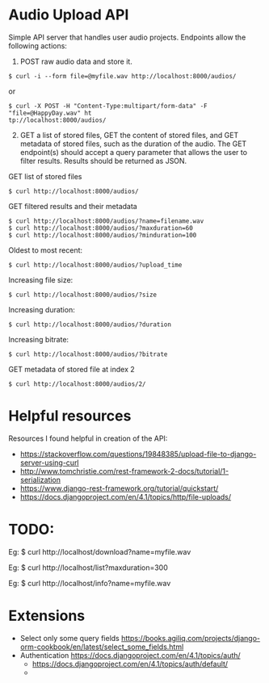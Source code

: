 # Audio Upload API
Simple API server that handles user audio projects. Endpoints allow the following actions: 

1. POST raw audio data and store it. 

```
$ curl -i --form file=@myfile.wav http://localhost:8000/audios/
```
or
```
$ curl -X POST -H "Content-Type:multipart/form-data" -F "file=@HappyDay.wav" ht
tp://localhost:8000/audios/
```

2. GET a list of stored files, GET the content of stored files, and GET metadata of stored files, such as the duration of the audio. The GET endpoint(s) should accept a query parameter that allows the user to filter results. Results should be returned as JSON. 

GET list of stored files
```
$ curl http://localhost:8000/audios/
```

GET filtered results and their metadata
```
$ curl http://localhost:8000/audios/?name=filename.wav
$ curl http://localhost:8000/audios/?maxduration=60
$ curl http://localhost:8000/audios/?minduration=100
```

Oldest to most recent:
```
$ curl http://localhost:8000/audios/?upload_time
```
Increasing file size:
```
$ curl http://localhost:8000/audios/?size
```
Increasing duration:
```
$ curl http://localhost:8000/audios/?duration
```
Increasing bitrate:
```
$ curl http://localhost:8000/audios/?bitrate
```

GET metadata of stored file at index 2
```
$ curl http://localhost:8000/audios/2/
```

# Helpful resources
Resources I found helpful in creation of the API:
*  https://stackoverflow.com/questions/19848385/upload-file-to-django-server-using-curl
*  http://www.tomchristie.com/rest-framework-2-docs/tutorial/1-serialization
*  https://www.django-rest-framework.org/tutorial/quickstart/
*  https://docs.djangoproject.com/en/4.1/topics/http/file-uploads/

# TODO:
Eg: $ curl http://localhost/download?name=myfile.wav 

Eg: $ curl http://localhost/list?maxduration=300 

Eg: $ curl http://localhost/info?name=myfile.wav 

# Extensions
* Select only some query fields https://books.agiliq.com/projects/django-orm-cookbook/en/latest/select_some_fields.html
* Authentication https://docs.djangoproject.com/en/4.1/topics/auth/
    * https://docs.djangoproject.com/en/4.1/topics/auth/default/
    * 